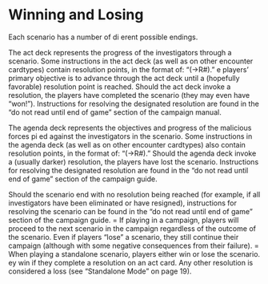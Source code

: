 # Winning and Losing

Each scenario has a number of di erent possible endings.

The act deck represents the progress of the investigators through a scenario. Some instructions in the act deck (as well as on other encounter cardtypes) contain resolution points, in the format of: “(→R#).”  e players’ primary objective is to advance through the act deck until a (hopefully favorable) resolution point is reached. Should the act deck invoke a resolution, the players have completed the scenario (they may even have “won!”). Instructions for resolving the designated resolution are found in the “do not read until end of game” section of the campaign manual.

The agenda deck represents the objectives and progress of the malicious forces pi ed against the investigators in the scenario. Some instructions in the agenda deck (as well as on other encounter cardtypes) also contain resolution points, in the format of: “(→R#).” Should the agenda deck invoke a (usually darker) resolution, the players have lost the scenario. Instructions for resolving the designated resolution are found in the “do not read until end of game” section of the campaign guide.

Should the scenario end with no resolution being reached (for example, if all investigators have been eliminated or have resigned), instructions for resolving the scenario can be found in the “do not read until end of game” section of the campaign guide.
= If playing in a campaign, players will proceed to the next scenario in the campaign regardless of the outcome of the scenario. Even if players “lose” a scenario, they still continue their campaign (although with some negative consequences from their failure).
= When playing a standalone scenario, players either win or lose the scenario.  ey win if they complete a resolution on an act card. Any other resolution is considered a loss (see “Standalone Mode” on page 19).

